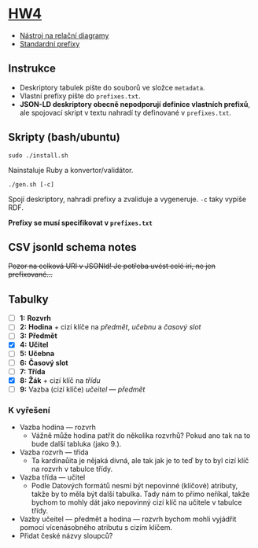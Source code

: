 # [HW4](https://jakub.xn--klmek-0sa.com/nprg036-hw4)

- [Nástroj na relační diagramy](https://dbdiagram.io)
- [Standardní prefixy](https://www.w3.org/ns/csvw#introduction)

## Instrukce

- Deskriptory tabulek pište do souborů ve složce `metadata`.
- Vlastní prefixy pište do `prefixes.txt`.
- **JSON-LD deskriptory obecně nepodporují definice vlastních prefixů**, ale spojovací skript v textu nahradí ty definované v `prefixes.txt`.

## Skripty (bash/ubuntu)

```
sudo ./install.sh
```

Nainstaluje Ruby a konvertor/validátor.

```
./gen.sh [-c]
```

Spojí deskriptory, nahradí prefixy a zvaliduje a vygeneruje. `-c` taky vypíše RDF.

**Prefixy se musí specifikovat v `prefixes.txt`**

## CSV jsonld schema notes

~~Pozor na celková URI v JSONld! Je potřeba uvést celé iri, ne jen prefixované...~~

## Tabulky

- [ ] **1:** **Rozvrh**
- [ ] **2:** **Hodina** + cizí klíče na *předmět*, *učebnu* a *časový slot*
- [ ] **3:** **Předmět**
- [x] **4:** **Učitel**
- [ ] **5:** **Učebna**
- [ ] **6:** **Časový slot**
- [ ] **7:** **Třída**
- [x] **8:** **Žák** + cizí klíč na *třídu*
- [ ] **9:** Vazba (cizí klíče) *učeitel* &mdash; *předmět*

### K vyřešení

- Vazba hodina &mdash; rozvrh
  - Vážně může hodina patřit do několika rozvrhů? Pokud ano tak na to bude další tabluka (jako 9.).
- Vazba rozvrh &mdash; třída
  - Ta kardinaůita je nějaká divná, ale tak jak je to teď by to byl cizí klíč na rozvrh v tabulce třídy.
- Vazba třída &mdash; učitel
  - Podle Datových formátů nesmí být nepovinné (klíčové) atributy, takže by to měla být další tabulka. Tady nám to přímo neříkal, takže bychom to mohly dát jako nepovinný cizí klíč na učitele v tabulce třídy.
- Vazby učeitel &mdash; předmět a hodina &mdash; rozvrh bychom mohli vyjádřit pomocí vícenásobného atributu s cizím klíčem.
- Přidat české názvy sloupců?